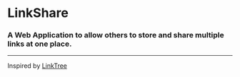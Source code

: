 # LinkShare
### A Web Application to allow others to store and share multiple links at one place.


---
Inspired by [LinkTree](https://linktr.ee/)
